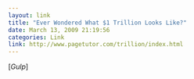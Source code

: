 ```yaml
---
layout: link
title: "Ever Wondered What $1 Trillion Looks Like?"
date: March 13, 2009 21:19:56
categories: Link
link: http://www.pagetutor.com/trillion/index.html
---
```


[*Gulp*]